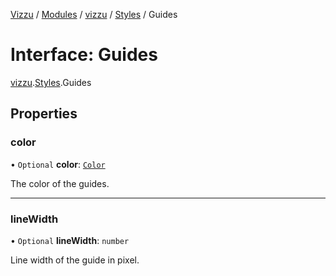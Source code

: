 [Vizzu](../README.md) / [Modules](../modules.md) / [vizzu](../modules/vizzu.md)
/ [Styles](../modules/vizzu.Styles.md) / Guides

# Interface: Guides

[vizzu](../modules/vizzu.md).[Styles](../modules/vizzu.Styles.md).Guides

## Properties

### color

• `Optional` **color**: [`Color`](../modules/vizzu.Styles.md#color)

The color of the guides.

______________________________________________________________________

### lineWidth

• `Optional` **lineWidth**: `number`

Line width of the guide in pixel.
